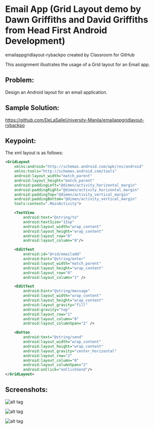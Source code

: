 # Email App (Grid Layout demo by Dawn Griffiths and David Griffiths from Head First Android Development)

emailappgridlayout-rybackpo created by Classroom for GitHub

This assignment illustrates the usage of a Grid layout for an Email app.

## Problem:

Design an Android layout for an email application.

## Sample Solution:

https://github.com/DeLaSalleUniversity-Manila/emailappgridlayout-rybackpo

## Keypoint:

The xml layout is as follows:
```xml
<GridLayout
    xmlns:android="http://schemas.android.com/apk/res/android"
    xmlns:tools="http://schemas.android.com/tools"
    android:layout_width="match_parent"
    android:layout_height="match_parent"
    android:paddingLeft="@dimen/activity_horizontal_margin"
    android:paddingRight="@dimen/activity_horizontal_margin"
    android:paddingTop="@dimen/activity_vertical_margin"
    android:paddingBottom="@dimen/activity_vertical_margin"
    tools:context=".MainActivity">

    <TextView
        android:text="@string/to"
        android:textSize="15sp"
        android:layout_width="wrap_content"
        android:layout_height="wrap_content"
        android:layout_row="0"
        android:layout_column="0"/>

    <EditText
        android:id="@+id/emailadd"
        android:hint="@string/enter"
        android:layout_width="match_parent"
        android:layout_height="wrap_content"
        android:layout_row="0"
        android:layout_column="1" />

    <EditText
        android:hint="@string/message"
        android:layout_width="wrap_content"
        android:layout_height="wrap_content"
        android:layout_gravity="fill"
        android:gravity="top"
        android:layout_row="1"
        android:layout_column="0"
        android:layout_columnSpan="2" />

    <Button
        android:text="@string/send"
        android:layout_width="wrap_content"
        android:layout_height="wrap_content"
        android:layout_gravity="center_horizontal"
        android:layout_row="2"
        android:layout_column="0"
        android:layout_columnSpan="2"
        android:onClick="onClickSend"/>
</GridLayout>
```

## Screenshots:

![alt tag](https://github.com/DeLaSalleUniversity-Manila/emailappgridlayout-rybackpo/blob/master/device-2015-10-05-233421.png)

![alt tag](https://github.com/DeLaSalleUniversity-Manila/emailappgridlayout-rybackpo/blob/master/device-2015-10-05-233453.png)

![alt tag](https://github.com/DeLaSalleUniversity-Manila/emailappgridlayout-rybackpo/blob/master/device-2015-10-05-233619.png)
